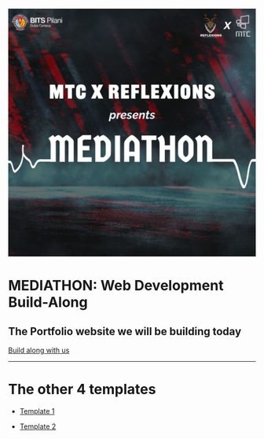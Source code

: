 <p align="center"><img src="Placard.jpeg"/></p>

# MEDIATHON: Web Development Build-Along

## The Portfolio website we will be building today

[Build along with us](Template02/readme.md)



---

# The other 4 templates

- [Template 1](Template01/readme.md)

- [Template 2](Template02/readme.md)


